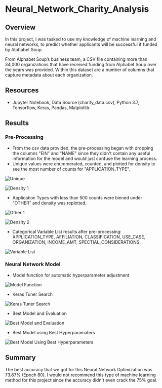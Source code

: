 # Neural_Network_Charity_Analysis

## Overview
In this project, I was tasked to use my knowledge of machine learning and neural networks, to predict whether applicants will be successful if funded by Alphabet Soup.

From Alphabet Soup’s business team, a CSV file containing more than 34,000 organizations that have received funding from Alphabet Soup over the years was provided. Within this dataset are a number of columns that capture metadata about each organization.

## Resources
- Jupyter Notebook, Data Source (charity_data.csv), Python 3.7, Tensorflow, Keras, Pandas, Matplotlib

## Results

### Pre-Processing
- From the csv data provided, the pre-processing began with dropping the columns "EIN" and "NAME" since they didn't contain any useful information for the model and would just confuse the learning process. 
- Unique values were enummerated, counted, and plotted for density to see the most number of counts for "APPLICATION_TYPE".

![Unique](https://user-images.githubusercontent.com/102476861/183307909-4232a5ca-a0a3-4f6a-9a56-0e297765b95a.png)

![Density 1](https://user-images.githubusercontent.com/102476861/183307912-f9880b38-cc6f-453e-8a0e-728126939ec5.png)

- Application Types with less than 500 counts were binned under "OTHER" and density was replotted.

![Other 1](https://user-images.githubusercontent.com/102476861/183307915-078414bb-b5b3-40fd-a39a-1d101ed67669.png)

![Density 2](https://user-images.githubusercontent.com/102476861/183307914-b2fe744c-ce52-4280-920c-1be23a76a28b.png)

- Categorical Variable List results after pre-processing: APPLICATION_TYPE, AFFILIATION, CLASSIFICATION, USE_CASE, ORGANIZATION, INCOME_AMT, SPECTIAL_CONSIDERATIONS

![Variable List](https://user-images.githubusercontent.com/102476861/183307916-9ce99d03-435b-4840-aca9-a6af10c87a61.png)

### Neural Network Model

- Model function for automatic hyperparameter adjustment

![Model Function](https://user-images.githubusercontent.com/102476861/183308432-9da10223-0028-4c34-a176-5558df765c93.png)

- Keras Tuner Search

![Keras Tuner Search](https://user-images.githubusercontent.com/102476861/183308431-9347759b-0e98-4d36-9578-068a7e8df68c.png)

- Best Model and Evaluation

![Best Model and Evaluation](https://user-images.githubusercontent.com/102476861/183308428-88f08ecb-787b-40e7-865f-c550271d7d97.png)

- Best Model using Best Hyperparamaters

![Best Model Using Best Hyperparameters](https://user-images.githubusercontent.com/102476861/183308429-87a1baf3-8121-49a0-bc0f-d882bda17a03.png)

## Summary

The best accuracy that we got for this Neural Network Optimization was 73.87% (Epoch 80). I would not recommend this type of machine learning method for this project since the accuracy didn't even crack the 75% goal. 



